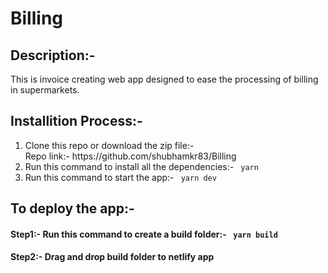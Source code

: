 # Billing
<h2>Description:-</h2>
<p>This is invoice creating web app designed to ease the processing of billing in supermarkets.</p>

<h2>Installition Process:-</h2>
<ol>
<li> Clone this repo or download the zip file:- </li>
Repo link:- https://github.com/shubhamkr83/Billing
  
<li> Run this command to install all the dependencies:- <code> yarn </code>  </li>

<li> Run this command to start the app:- <code> yarn dev </code> </li>
</ol>

<h2>To deploy the app:-</h2>
<h4>Step1:- Run this command to create a build folder:- <code> yarn build </code></h4>
<h4>Step2:- Drag and drop build folder to netlify app</h4>

